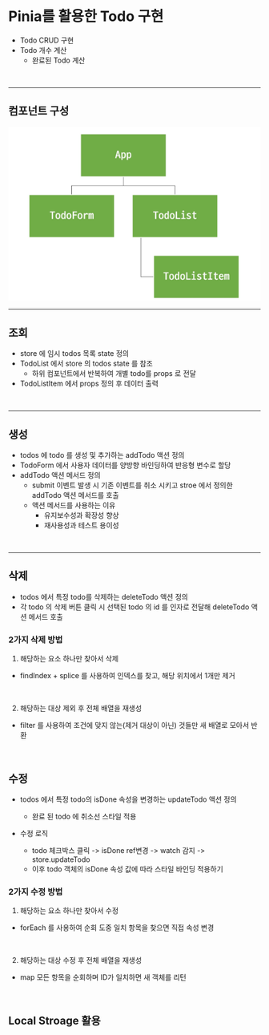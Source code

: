 # Pinia를 활용한 Todo 구현
- Todo CRUD 구현
- Todo 개수 계산
  - 완료된 Todo 계산
<br>
<hr>

## 컴포넌트 구성
![alt text](component.png)
<br>
<hr>

## 조회
- store 에 임시 todos 목록 state 정의
- TodoList 에서 store 의 todos state 를 참조
  - 하위 컴포넌트에서 반복하여 개별 todo를 props 로 전달
- TodoListItem 에서 props 정의 후 데이터 출력
<br>
<hr>

## 생성
- todos 에 todo 를 생성 및 추가하는 addTodo 액션 정의
- TodoForm 에서 사용자 데이터를 양방향 바인딩하여 반응형 변수로 할당
- addTodo 액션 메서드 정의
  - submit 이벤트 발생 시 기존 이벤트를 취소 시키고 stroe 에서 정의한 addTodo 액션 메서드를 호출
  - 액션 메서드를 사용하는 이유
    - 유지보수성과 확장성 향상
    - 재사용성과 테스트 용이성
<br>
<hr>

## 삭제 
- todos 에서 특정 todo를 삭제하는 deleteTodo 액션 정의
- 각 todo 의 삭제 버튼 클릭 시 선택된 todo 의 id 를 인자로 전달해 deleteTodo 액션 메서드 호출

### 2가지 삭제 방법
1. 해당하는 요소 하나만 찾아서 삭제
  - findIndex + splice 를 사용하여 인덱스를 찾고, 해당 위치에서 1개만 제거
  <br>

2. 해당하는 대상 제외 후 전체 배열을 재생성
  - filter 를 사용하여 조건에 맞지 않는(제거 대상이 아닌) 것들만 새 배열로 모아서 반환
  <br>

## 수정
- todos 에서 특정 todo의 isDone 속성을 변경하는 updateTodo 액션 정의
  - 완료 된 todo 에 취소선 스타일 적용

- 수정 로직
  - todo 체크박스 클릭 -> isDone ref변경 -> watch 감지 -> store.updateTodo
  - 이후 todo 객체의 isDone 속성 값에 따라 스타일 바인딩 적용하기 

### 2가지 수정 방법
1. 해당하는 요소 하나만 찾아서 수정
  - forEach 를 사용하여 순회 도중 일치 항목을 찾으면 직접 속성 변경
  <br>

2. 해당하는 대상 수정 후 전체 배열을 재생성
  - map 모든 항목을 순회하며 ID가 일치하면 새 객체를 리턴
  <br>


## Local Stroage 활용

